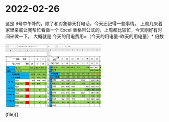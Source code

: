 # 2022-02-26

这是 9号中午补的，除了和对象聊天打电话，今天还记得一些事情。
上周几来着家里亲戚让我帮忙看做一个 Excel 表格带公式的，上周都比较忙，今天刚好有时间来做一下。
大概就是 今天的用电费用=（今天的用电量-昨天的用电量）* 倍数

<img src="/image/2022-03/05-Excel区别.jpg" width = "300" height = "200" alt="图片名称" align=center />

(file)[]
[](/)